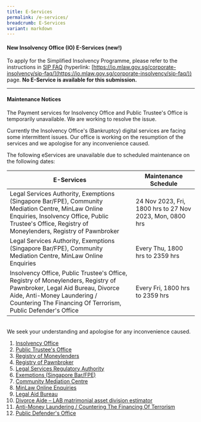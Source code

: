 ```yaml
---
title: E-Services
permalink: /e-services/
breadcrumb: E-Services
variant: markdown
---
```

<!--#### **Urgent Maintenance Notice**
 

The following eServices are unavailable due to  maintenance on the following dates:

| E-Services | Maintenance Schedule |
| -------- | -------- |  
| Legal Services Authority, Exemptions (Singapore Bar/FPE), Community Mediation Centre, MinLaw Online Enquiries  | 24 Oct 2023, 1600 hrs to 26 Oct 2023, 0800 hrs| -->


#### **New Insolvency Office (IO) E-Services (new!)**
 

To apply for the Simplified Insolvency Programme, please refer to the instructions in [SIP FAQ](https://io.mlaw.gov.sg/corporate-insolvency/sip-faq/) (hyperlink: [https://io.mlaw.gov.sg/corporate-insolvency/sip-faq/](https://io.mlaw.gov.sg/corporate-insolvency/sip-faq/)) page. **No E-Service is available for this submission.**

<hr>


#### **Maintenance Notices**

The Payment services for Insolvency Office and Public Trustee's Office is temporarily unavailable. We are working to resolve the issue.

Currently the Insolvency Office's (Bankruptcy) digital services are facing some intermittent issues. Our office is working on the resumption of the services and we apologise for any inconvenience caused.

The following eServices are unavailable due to scheduled maintenance on the following dates:

| E-Services | Maintenance Schedule |
| -------- | -------- |  
| Legal Services Authority, Exemptions (Singapore Bar/FPE), Community Mediation Centre, MinLaw Online Enquiries, Insolvency Office, Public Trustee's Office, Registry of Moneylenders, Registry of Pawnbroker  | 24 Nov 2023, Fri,  1800 hrs to 27 Nov 2023, Mon, 0800 hrs|
| Legal Services Authority, Exemptions (Singapore Bar/FPE), Community Mediation Centre, MinLaw Online Enquiries  | Every Thu,  1800 hrs to 2359 hrs|
| Insolvency Office, Public Trustee's Office, Registry of Moneylenders, Registry of Pawnbroker, Legal Aid Bureau, Divorce Aide,  Anti-Money Laundering / Countering The Financing Of Terrorism, Public Defender's Office    | Every Fri, 1800 hrs to 2359 hrs|

<br>
We seek your understanding and apologise for any inconvenience caused.





1. [Insolvency Office](https://eservices.mlaw.gov.sg/io/)	
2. [Public Trustee's Office](https://eservices.mlaw.gov.sg/pto/)
3. [Registry of Moneylenders](https://eservices.mlaw.gov.sg/rom/)	
4. [Registry of Pawnbroker](https://eservices.mlaw.gov.sg/rop/)	
5. [Legal Services Regulatory Authority](https://eservices.mlaw.gov.sg/lsra/lsra-home)	
6. [Exemptions (Singapore Bar/FPE)](https://eservices.mlaw.gov.sg/li/ems/application/exemption.aspx) 	
7. [Community Mediation Centre](https://cmc.mlaw.gov.sg/e-services/apply-online/)
8. [MinLaw Online Enquiries](https://go.gov.sg/contactminlaw)
9. [Legal Aid Bureau](https://eservices.mlaw.gov.sg/labesvc/)	
10. [Divorce Aide – LAB matrimonial asset division estimator](https://eservices.mlaw.gov.sg/labesvc/common/loadDivorceAIDEv2.do)
11. [Anti-Money Laundering / Countering The Financing Of Terrorism](https://acd.mlaw.gov.sg)
12. [Public Defender's Office](https://go.gov.sg/applypdo)